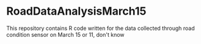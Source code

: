 # RoadDataAnalysisMarch15
This repository contains R code written for the data collected through road condition sensor on March 15 or 11, don't know
